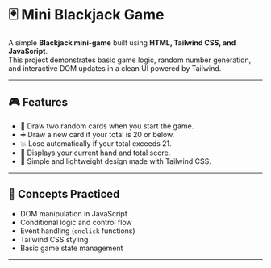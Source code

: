 # 🃏 Mini Blackjack Game

A simple **Blackjack mini-game** built using **HTML, Tailwind CSS, and JavaScript**.  
This project demonstrates basic game logic, random number generation, and interactive DOM updates in a clean UI powered by Tailwind.

---

## 🎮 Features
- 🎲 Draw two random cards when you start the game.  
- ➕ Draw a new card if your total is 20 or below.  
- 💥 Lose automatically if your total exceeds 21.  
- 🧮 Displays your current hand and total score.  
- 🔁 Simple and lightweight design made with Tailwind CSS.

---

## 🧠 Concepts Practiced
- DOM manipulation in JavaScript  
- Conditional logic and control flow  
- Event handling (`onclick` functions)  
- Tailwind CSS styling  
- Basic game state management

---


